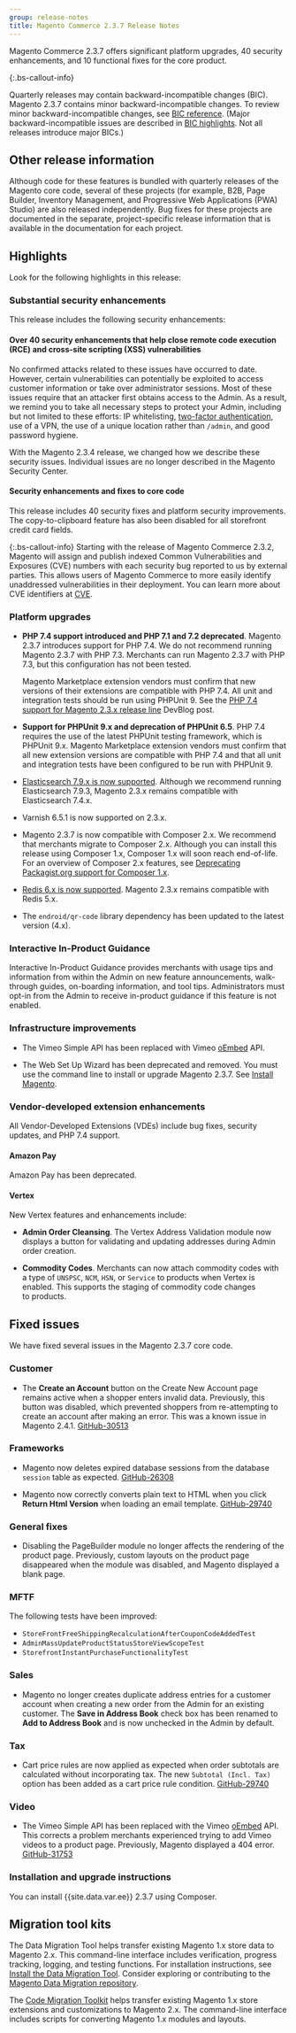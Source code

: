 ```yaml
---
group: release-notes
title: Magento Commerce 2.3.7 Release Notes
---
```


Magento Commerce 2.3.7 offers significant platform upgrades, 40 security enhancements, and 10 functional fixes for the core product.

{:.bs-callout-info}

Quarterly releases may contain backward-incompatible changes (BIC). Magento 2.3.7 contains minor backward-incompatible changes. To review minor backward-incompatible changes, see [BIC reference]({{page.baseurl}}/release-notes/backward-incompatible-changes/reference.html). (Major backward-incompatible issues are described in [BIC highlights]({{page.baseurl}}/release-notes/backward-incompatible-changes/index.html). Not all releases introduce major BICs.)

## Other release information

Although code for these features is bundled with quarterly releases of the Magento core code, several of these projects (for example, B2B, Page Builder, Inventory Management, and Progressive Web Applications (PWA) Studio) are also released independently. Bug fixes for these projects are documented in the separate, project-specific release information that is available in the documentation for each project.

## Highlights

Look for the following highlights in this release:

### Substantial security enhancements

This release includes the following security enhancements:

#### Over 40 security enhancements that help close remote code execution (RCE) and cross-site scripting (XSS) vulnerabilities

No confirmed attacks related to these issues have occurred to date. However, certain vulnerabilities can potentially be exploited to access customer information or take over administrator sessions. Most of these issues require that an attacker first obtains access to the Admin. As a result, we remind you to take all necessary steps to protect your Admin, including but not limited to these efforts: IP whitelisting, [two-factor authentication]({{page.baseurl}}/security/two-factor-authentication.html), use of a VPN, the use of a unique location rather than `/admin`, and good password hygiene.

With the Magento 2.3.4 release, we changed how we describe these security issues.  Individual issues are no longer described in the Magento Security Center.

#### Security enhancements and fixes to core code

This release includes 40 security fixes and platform security improvements. The copy-to-clipboard feature has also been disabled for all storefront credit card fields. <!--- MC-38985-->

{:.bs-callout-info}
Starting with the release of Magento Commerce 2.3.2, Magento will assign and publish indexed Common Vulnerabilities and Exposures (CVE) numbers with each security bug reported to us by external parties. This allows users of Magento Commerce to more easily identify unaddressed vulnerabilities in their deployment. You can learn more about CVE identifiers at [CVE](https://cve.mitre.org/).

### Platform upgrades

*  **PHP 7.4 support introduced and PHP 7.1 and 7.2 deprecated**. Magento 2.3.7 introduces support for PHP 7.4. We do not recommend running Magento 2.3.7 with PHP 7.3. Merchants can run Magento 2.3.7 with PHP 7.3, but this configuration has not been tested.

   Magento Marketplace extension vendors must confirm that new versions of their extensions are compatible with PHP 7.4. All unit and integration tests should be run using PHPUnit 9. See the [PHP 7.4 support for Magento 2.3.x release line](https://community.magento.com/t5/Magento-DevBlog/PHP-7-4-support-for-Magento-2-3-x-release-line/ba-p/458946) DevBlog post.

*  **Support for PHPUnit 9.x and deprecation of PHPUnit 6.5**. PHP 7.4 requires the use of the latest PHPUnit testing framework, which is PHPUnit 9.x. Magento Marketplace extension vendors must confirm that all new extension versions are compatible with PHP 7.4 and that all unit and integration tests have been configured to be run with PHPUnit 9.

*  [Elasticsearch 7.9.x is now supported](https://devdocs.magento.com/guides/v2.3/install-gde/system-requirements.html#elasticsearch). Although we recommend running Elasticsearch 7.9.3, Magento 2.3.x remains compatible with Elasticsearch 7.4.x.

*  Varnish 6.5.1 is now supported on 2.3.x.

*  Magento 2.3.7 is now compatible with Composer 2.x. We recommend that merchants migrate to Composer 2.x. Although you can install this release using Composer 1.x, Composer 1.x will soon reach end-of-life. For an overview of Composer 2.x features, see [Deprecating Packagist.org support for Composer 1.x](https://blog.packagist.com/deprecating-composer-1-support/).

*  [Redis 6.x is now supported](https://devdocs.magento.com/guides/v2.3/install-gde/system-requirements.html#technologies-magento-can-use). Magento 2.3.x remains compatible with Redis 5.x.

*  The `endroid/qr-code` library dependency has been updated to the latest version (4.x).

### Interactive In-Product Guidance

Interactive In-Product Guidance provides merchants with usage tips and information from within the Admin on new feature announcements, walk-through guides, on-boarding information, and tool tips. Administrators must opt-in from the Admin to receive in-product guidance if this feature is not enabled.

### Infrastructure improvements

*  The Vimeo Simple API has been replaced with Vimeo [oEmbed](https://developer.vimeo.com/api/oembed) API. <!--- MC-40510-->

*  The Web Set Up Wizard has been deprecated and removed. You must use the command line to install or upgrade Magento 2.3.7. See [Install Magento](https://devdocs.magento.com/guides/v2.3/install-gde/install/cli/install-cli.html). <!--- MC-40598-->

### Vendor-developed extension enhancements

All Vendor-Developed Extensions (VDEs) include bug fixes, security updates, and PHP 7.4 support.


#### Amazon Pay

Amazon Pay has been deprecated.


#### Vertex

New Vertex features and enhancements include:

*  **Admin Order Cleansing**. The Vertex Address Validation module now displays a button for validating and updating addresses during Admin order creation. <!--- BUNDLE-2627-->

*  **Commodity Codes**. Merchants can now attach commodity codes with a type of `UNSPSC`, `NCM`, `HSN`, or `Service` to products when Vertex is enabled. This supports the staging of commodity code changes to products.  <!--- BUNDLE-2628-->

## Fixed issues

We have fixed several issues in the Magento 2.3.7 core code.


### Customer

<!--- MC-38680-->

*  The **Create an Account** button on the Create New Account page remains active when a shopper enters invalid data. Previously, this button was disabled, which prevented shoppers from re-attempting to create an account after making an error. This was a known issue in Magento 2.4.1. [GitHub-30513](https://github.com/magento/magento2/issues/30513)

### Frameworks

<!--- MC-38561-->

*  Magento now deletes expired database sessions from the database `session` table as expected. [GitHub-26308](https://github.com/magento/magento2/issues/26308)

<!--- MC-36776-->

*  Magento now correctly converts plain text to HTML when you click **Return Html Version** when loading an email template. [GitHub-29740](https://github.com/magento/magento2/issues/29740)

### General fixes

<!--- MC-31807-->

*  Disabling the PageBuilder module no longer affects the rendering of the product page. Previously, custom layouts on the product page disappeared when the module was disabled, and Magento displayed a blank page.

### MFTF

The following tests have been improved:

*  `StoreFrontFreeShippingRecalculationAfterCouponCodeAddedTest` <!--- MC-39116-->
*  `AdminMassUpdateProductStatusStoreViewScopeTest` <!--- MC-40540-->
*  `StorefrontInstantPurchaseFunctionalityTest` <!--- MC-40353-->

### Sales

<!--- MC-39568-->

*  Magento no longer creates duplicate address entries for a customer account when creating a new order from the Admin for an existing customer. The **Save in Address Book** check box has been renamed to **Add to Address Book** and is now unchecked in the Admin by default.

### Tax

<!--- MC-38939-->

*  Cart price rules are now applied as expected when order subtotals are calculated without incorporating tax. The new `Subtotal (Incl. Tax)` option has been added as a cart price rule condition. [GitHub-29740](https://github.com/magento/magento2/issues/29740)

### Video

<!--- MC-40510-->

*  The Vimeo Simple API has been replaced with the Vimeo [oEmbed](https://developer.vimeo.com/api/oembed) API. This corrects a problem merchants experienced trying to add Vimeo videos to a product page. Previously, Magento displayed a 404 error. [GitHub-31753](https://github.com/magento/magento2/issues/31753)

### Installation and upgrade instructions

You can install {{site.data.var.ee}} 2.3.7 using Composer.

## Migration tool kits

The Data Migration Tool helps transfer existing Magento 1.x store data to Magento 2.x. This command-line interface includes verification, progress tracking, logging, and testing functions. For installation instructions, see [Install the Data Migration Tool]({{page.baseurl}}/migration/migration-tool-install.html). Consider exploring or contributing to the [Magento Data Migration repository](https://github.com/magento/data-migration-tool).

The [Code Migration Toolkit](https://github.com/magento/code-migration) helps transfer existing Magento 1.x store extensions and customizations to Magento 2.x. The command-line interface includes scripts for converting Magento 1.x modules and layouts.
